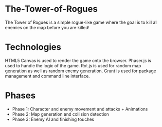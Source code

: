 # The-Tower-of-Rogues
The Tower of Rogues is a simple rogue-like game where the goal is to kill all enemies on the map before you are killed!

# Technologies
HTML5 Canvas is used to render the game onto the browser. Phaser.js is used to handle the logic of the game. Rot.js is used for random map generation as well as random enemy generation. Grunt is used for package management and command line interface.

# Phases

* Phase 1: Character and enemy movement and attacks + Animations
* Phase 2: Map generation and collision detection
* Phase 3: Enemy AI and finishing touches
